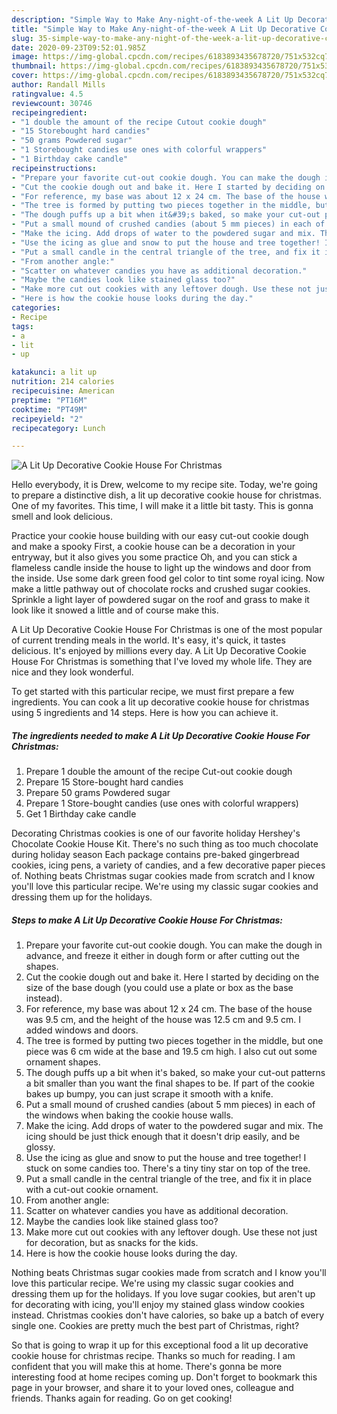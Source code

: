 ```yaml
---
description: "Simple Way to Make Any-night-of-the-week A Lit Up Decorative Cookie House For Christmas"
title: "Simple Way to Make Any-night-of-the-week A Lit Up Decorative Cookie House For Christmas"
slug: 35-simple-way-to-make-any-night-of-the-week-a-lit-up-decorative-cookie-house-for-christmas
date: 2020-09-23T09:52:01.985Z
image: https://img-global.cpcdn.com/recipes/6183893435678720/751x532cq70/a-lit-up-decorative-cookie-house-for-christmas-recipe-main-photo.jpg
thumbnail: https://img-global.cpcdn.com/recipes/6183893435678720/751x532cq70/a-lit-up-decorative-cookie-house-for-christmas-recipe-main-photo.jpg
cover: https://img-global.cpcdn.com/recipes/6183893435678720/751x532cq70/a-lit-up-decorative-cookie-house-for-christmas-recipe-main-photo.jpg
author: Randall Mills
ratingvalue: 4.5
reviewcount: 30746
recipeingredient:
- "1 double the amount of the recipe Cutout cookie dough"
- "15 Storebought hard candies"
- "50 grams Powdered sugar"
- "1 Storebought candies use ones with colorful wrappers"
- "1 Birthday cake candle"
recipeinstructions:
- "Prepare your favorite cut-out cookie dough. You can make the dough in advance, and freeze it either in dough form or after cutting out the shapes."
- "Cut the cookie dough out and bake it. Here I started by deciding on the size of the base dough (you could use a plate or box as the base instead)."
- "For reference, my base was about 12 x 24 cm. The base of the house was 9.5 cm, and the height of the house was 12.5 cm and 9.5 cm. I added windows and doors."
- "The tree is formed by putting two pieces together in the middle, but one piece was 6 cm wide at the base and 19.5 cm high. I also cut out some ornament shapes."
- "The dough puffs up a bit when it&#39;s baked, so make your cut-out patterns a bit smaller than you want the final shapes to be. If part of the cookie bakes up bumpy, you can just scrape it smooth with a knife."
- "Put a small mound of crushed candies (about 5 mm pieces) in each of the windows when baking the cookie house walls."
- "Make the icing. Add drops of water to the powdered sugar and mix. The icing should be just thick enough that it doesn&#39;t drip easily, and be glossy."
- "Use the icing as glue and snow to put the house and tree together! I stuck on some candies too. There&#39;s a tiny tiny star on top of the tree."
- "Put a small candle in the central triangle of the tree, and fix it in place with a cut-out cookie ornament."
- "From another angle:"
- "Scatter on whatever candies you have as additional decoration."
- "Maybe the candies look like stained glass too?"
- "Make more cut out cookies with any leftover dough. Use these not just for decoration, but as snacks for the kids."
- "Here is how the cookie house looks during the day."
categories:
- Recipe
tags:
- a
- lit
- up

katakunci: a lit up 
nutrition: 214 calories
recipecuisine: American
preptime: "PT16M"
cooktime: "PT49M"
recipeyield: "2"
recipecategory: Lunch

---
```



![A Lit Up Decorative Cookie House For Christmas](https://img-global.cpcdn.com/recipes/6183893435678720/751x532cq70/a-lit-up-decorative-cookie-house-for-christmas-recipe-main-photo.jpg)

Hello everybody, it is Drew, welcome to my recipe site. Today, we're going to prepare a distinctive dish, a lit up decorative cookie house for christmas. One of my favorites. This time, I will make it a little bit tasty. This is gonna smell and look delicious.

Practice your cookie house building with our easy cut-out cookie dough and make a spooky First, a cookie house can be a decoration in your entryway, but it also gives you some practice Oh, and you can stick a flameless candle inside the house to light up the windows and door from the inside. Use some dark green food gel color to tint some royal icing. Now make a little pathway out of chocolate rocks and crushed sugar cookies. Sprinkle a light layer of powdered sugar on the roof and grass to make it look like it snowed a little and of course make this.

A Lit Up Decorative Cookie House For Christmas is one of the most popular of current trending meals in the world. It's easy, it's quick, it tastes delicious. It's enjoyed by millions every day. A Lit Up Decorative Cookie House For Christmas is something that I've loved my whole life. They are nice and they look wonderful.


To get started with this particular recipe, we must first prepare a few ingredients. You can cook a lit up decorative cookie house for christmas using 5 ingredients and 14 steps. Here is how you can achieve it.

<!--inarticleads1-->

##### The ingredients needed to make A Lit Up Decorative Cookie House For Christmas:

1. Prepare 1 double the amount of the recipe Cut-out cookie dough
1. Prepare 15 Store-bought hard candies
1. Prepare 50 grams Powdered sugar
1. Prepare 1 Store-bought candies (use ones with colorful wrappers)
1. Get 1 Birthday cake candle


Decorating Christmas cookies is one of our favorite holiday Hershey&#39;s Chocolate Cookie House Kit. There&#39;s no such thing as too much chocolate during holiday season Each package contains pre-baked gingerbread cookies, icing pens, a variety of candies, and a few decorative paper pieces of. Nothing beats Christmas sugar cookies made from scratch and I know you&#39;ll love this particular recipe. We&#39;re using my classic sugar cookies and dressing them up for the holidays. 

<!--inarticleads2-->

##### Steps to make A Lit Up Decorative Cookie House For Christmas:

1. Prepare your favorite cut-out cookie dough. You can make the dough in advance, and freeze it either in dough form or after cutting out the shapes.
1. Cut the cookie dough out and bake it. Here I started by deciding on the size of the base dough (you could use a plate or box as the base instead).
1. For reference, my base was about 12 x 24 cm. The base of the house was 9.5 cm, and the height of the house was 12.5 cm and 9.5 cm. I added windows and doors.
1. The tree is formed by putting two pieces together in the middle, but one piece was 6 cm wide at the base and 19.5 cm high. I also cut out some ornament shapes.
1. The dough puffs up a bit when it&#39;s baked, so make your cut-out patterns a bit smaller than you want the final shapes to be. If part of the cookie bakes up bumpy, you can just scrape it smooth with a knife.
1. Put a small mound of crushed candies (about 5 mm pieces) in each of the windows when baking the cookie house walls.
1. Make the icing. Add drops of water to the powdered sugar and mix. The icing should be just thick enough that it doesn&#39;t drip easily, and be glossy.
1. Use the icing as glue and snow to put the house and tree together! I stuck on some candies too. There&#39;s a tiny tiny star on top of the tree.
1. Put a small candle in the central triangle of the tree, and fix it in place with a cut-out cookie ornament.
1. From another angle:
1. Scatter on whatever candies you have as additional decoration.
1. Maybe the candies look like stained glass too?
1. Make more cut out cookies with any leftover dough. Use these not just for decoration, but as snacks for the kids.
1. Here is how the cookie house looks during the day.


Nothing beats Christmas sugar cookies made from scratch and I know you&#39;ll love this particular recipe. We&#39;re using my classic sugar cookies and dressing them up for the holidays. If you love sugar cookies, but aren&#39;t up for decorating with icing, you&#39;ll enjoy my stained glass window cookies instead. Christmas cookies don&#39;t have calories, so bake up a batch of every single one. Cookies are pretty much the best part of Christmas, right? 

So that is going to wrap it up for this exceptional food a lit up decorative cookie house for christmas recipe. Thanks so much for reading. I am confident that you will make this at home. There's gonna be more interesting food at home recipes coming up. Don't forget to bookmark this page in your browser, and share it to your loved ones, colleague and friends. Thanks again for reading. Go on get cooking!
